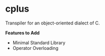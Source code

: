 # cplus
Transpiler for an object-oriented dialect of C. 


**Features to Add**
- Minimal Standard Library
- Operator Overloading
